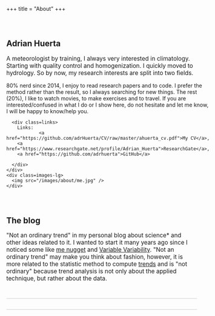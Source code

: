 +++
title = "About"
+++

<style>
  .project {
    border-bottom: 1px solid #ccc;
    padding: 2em 0;
  }

  #content .project h2 {
    font-size: 1.9em;
  }

  #content .project .header {
    font-size: 1.9em;
    margin-bottom: 0.8em;
  }

  #content .project .header :first-child {
    margin-right: 0.5em;
  }

  #content .project .header .date {
    font-size: 0.8em;
    color: #555;
  }

  .container {
    display: flex;
  }

  .content {
    flex-grow: 1;
  }

  .headline {
    font-size: 1.1em;
    margin-bottom: 1em;
  }

  .container .images {
    margin-left: 1em;
    flex: 0 0 8em;
  }

  .container .images-lg {
    margin-left: 1em;
    flex: 0 0 22em;
  }

  .container.image-row {
    flex-direction: column;
  }

  .container.image-row .images {
    display: flex;
    align-items: center;
    justify-content: space-between;
    margin: 1em 0 0;
    flex-basis: initial;
  }


  .container .images img {
    margin: 0;
    width: 100%;
  }

  .container .images .image {
    flex: 0 0 40%;
  }

  .container.image-row .images img {
    width: initial;
    margin: 0;
  }

  .container .links {
    margin-top: 1em;
    font-weight: bold;
  }

  .container .links a {
    font-weight: normal;
  }
</style>

<div class=project>
  <h2 class=header>
    <span> Adrian Huerta </span>
  </h2>
  <div class=container>
    <div class=content>
      <div class=headline>
A meteorologist by training, I always very interested in climatology. Starting with quality control and homogenization. I quickly moved to hydrology. So by now, my research interests are split into two fields.
      </div>
      <p>
        80% nerd since 2014, I enjoy to read research papers and to code. I prefer the method rather than the result, so I always searching for new things. The rest (20%), I like to watch movies, to make exercises and to travel. If you are interested/confused in what I do or I show here, do not hesitate and let me know, I will be happy to know/help you.
      </p>

      <div class=links>
        Links:
                <a href="https://github.com/adrHuerta/CV/raw/master/ahuerta_cv.pdf">My CV</a>,
        <a href="https://www.researchgate.net/profile/Adrian_Huerta">ResearchGate</a>,
        <a href="https://github.com/adrhuerta">GitHub</a>

      </div>
    </div>
    <div class=images-lg>
      <img src="/images/about/me.jpg" />
    </div>
  </div>
</div>


<div class=project>
  <h2 class=header>
    <span> The blog </span>
  </h2>
  <div class=container>
    <div class=content>
      <div class=headline>
"Not an ordinary trend" in my personal blog about science* and other ideas related to it. I wanted to start it many years ago since I noticed some like <a href="http://menugget.blogspot.com/">me nugget</a> and <a href="http://variable-variability.blogspot.com/">Variable Variability</a>. "Not an ordinary trend" may make you think about fashion, however, it is more related to the statistic method to compute <a  href="https://en.wikipedia.org/wiki/Linear_trend_estimation">trends</a> and is "not ordinary" because trend analysis is not only about the applied technique, but rather about the data.
      </div>
      <p>